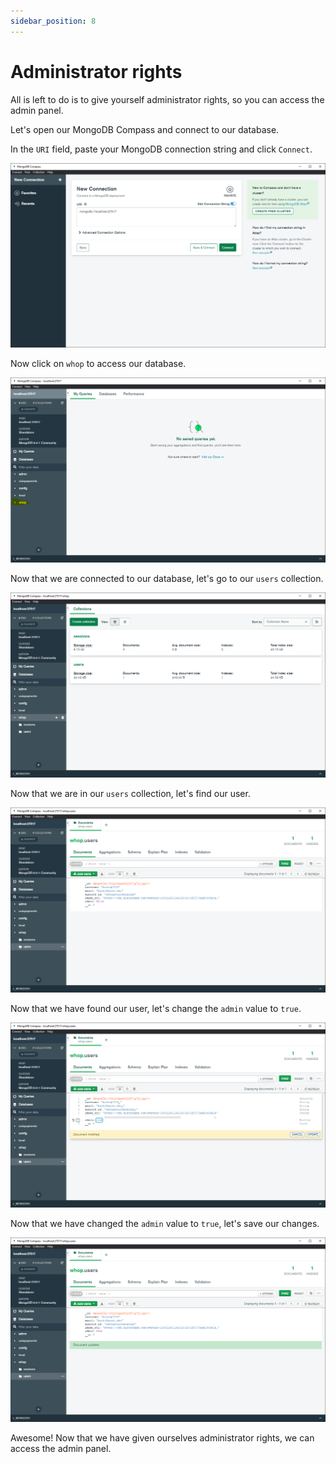 ```yaml
---
sidebar_position: 8
---
```


# Administrator rights

All is left to do is to give yourself administrator rights, so you can access the admin panel.

Let's open our MongoDB Compass and connect to our database.

In the ``URI`` field, paste your MongoDB connection string and click ``Connect``.

![MongoDB Compass](m1.png)

Now click on ``whop`` to access our database.

![MongoDB Compass](m2.png)

Now that we are connected to our database, let's go to our ``users`` collection.

![MongoDB Compass](m3.png)

Now that we are in our ``users`` collection, let's find our user.

![MongoDB Compass](m4.png)

Now that we have found our user, let's change the ``admin`` value to ``true``.

![MongoDB Compass](m5.png)

Now that we have changed the ``admin`` value to ``true``, let's save our changes.

![MongoDB Compass](m7.png)

Awesome! Now that we have given ourselves administrator rights, we can access the admin panel.